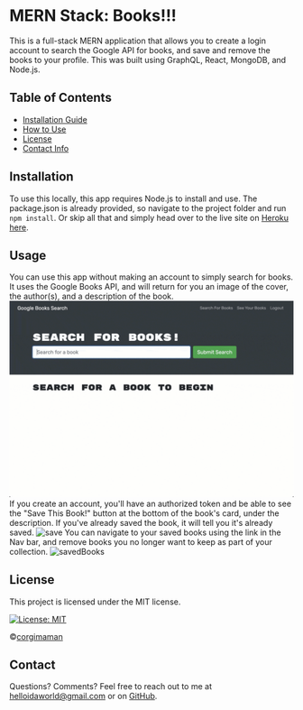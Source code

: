# MERN Stack: Books!!!

This is a full-stack MERN application that allows you to create a login account to search the Google API for books, and save and remove the books to your profile. This was built using GraphQL, React, MongoDB, and Node.js.

## Table of Contents
* [Installation Guide](#Installation)
* [How to Use](#Usage)
* [License](#License)
* [Contact Info](#Contact)

## Installation
To use this locally, this app requires Node.js to install and use. The package.json is already provided, so navigate to the project folder and run `npm install`. Or skip all that and simply head over to the live site on [Heroku here](https://mern-read.herokuapp.com/).

## Usage
You can use this app without making an account to simply search for books. It uses the Google Books API, and will return for you an image of the cover, the author(s), and a description of the book.
![search](./assets/search-demo.gif)
If you create an account, you'll have an authorized token and be able to see the "Save This Book!" button at the bottom of the book's card, under the description. If you've already saved the book, it will tell you it's already saved.
![save](./assets/save-demo.gif)
You can navigate to your saved books using the link in the Nav bar, and remove books you no longer want to keep as part of your collection.
![savedBooks](./assets/saved-demo.gif)

## License
This project is licensed under the MIT license.

[![License: MIT](https://img.shields.io/badge/License-MIT-blueviolet.svg)](https://opensource.org/licenses/MIT)

©[corgimaman](https://github.com/corgimaman)

## Contact
Questions? Comments? Feel free to reach out to me at helloidaworld@gmail.com or on [GitHub](https://github.com/corgimaman).
